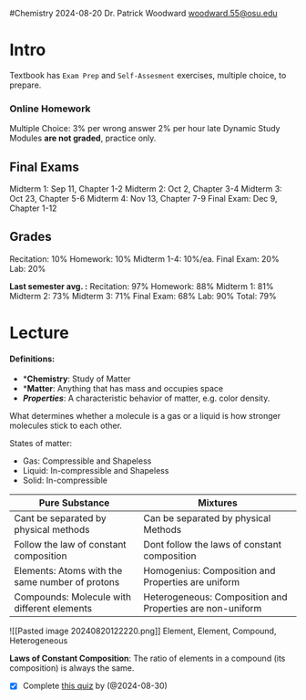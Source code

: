 #Chemistry 2024-08-20
Dr. Patrick Woodward
woodward.55@osu.edu

# Intro

Textbook has `Exam Prep` and `Self-Assesment` exercises, multiple choice, to prepare.

### Online Homework
Multiple Choice: 3% per wrong answer
2% per hour late
Dynamic Study Modules **are not graded**, practice only.

## Final Exams
Midterm 1: Sep 11, Chapter 1-2
Midterm 2: Oct 2, Chapter 3-4
Midterm 3: Oct 23, Chapter 5-6
Midterm 4: Nov 13, Chapter 7-9
Final Exam: Dec 9, Chapter 1-12

## Grades
Recitation: 10%
Homework: 10%
Midterm 1-4: 10%/ea.
Final Exam: 20%
Lab: 20%

**Last semester avg. :**
Recitation: 97%
Homework: 88%
Midterm 1: 81%
Midterm 2: 73%
Midterm 3: 71%
Final Exam: 68%
Lab: 90%
Total: 79%

# Lecture

#### Definitions:
* ***Chemistry**: Study of Matter
* ***Matter**: Anything that has mass and occupies space
* ***Properties***: A characteristic behavior of matter, e.g. color density.

What determines whether a molecule is a gas or a liquid is how stronger molecules stick to each other.

States of matter:
* Gas: Compressible and Shapeless
* Liquid: In-compressible and Shapeless
* Solid: In-compressible


| Pure Substance                                  | Mixtures                                                  |
| ----------------------------------------------- | --------------------------------------------------------- |
| Cant be separated by physical methods           | Can be separated by physical Methods                      |
| Follow the law of constant composition          | Dont follow the laws of constant composition              |
| Elements: Atoms with the same number of protons | Homogenius: Composition and Properties are uniform        |
| Compounds: Molecule with different elements     | Heterogeneous: Composition and Properties are non-uniform |
![[Pasted image 20240820122220.png]]
Element, Element, Compound, Heterogeneous

**Laws of Constant Composition**:
The ratio of elements in a compound (its composition) is always the same.

- [x] Complete [this quiz](https://osu.instructure.com/courses/170752/quizzes/1114615) by (@2024-08-30)